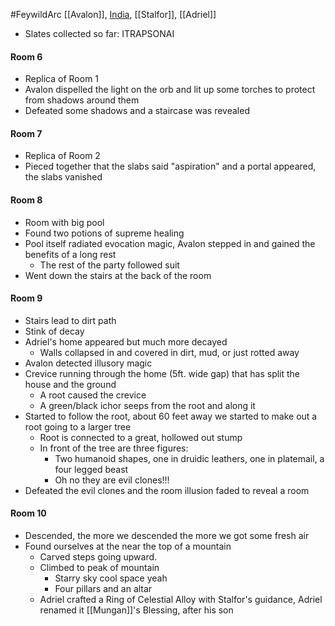 #FeywildArc 
[[Avalon]], [India](PCs/Current/India.md), [[Stalfor]], [[Adriel]]

- Slates collected so far: ITRAPSONAI

#### Room 6
- Replica of Room 1
- Avalon dispelled the light on the orb and lit up some torches to protect from shadows around them
- Defeated some shadows and a staircase was revealed 

#### Room 7
- Replica of Room 2
- Pieced together that the slabs said "aspiration" and a portal appeared, the slabs vanished

#### Room 8
- Room with big pool
- Found two potions of supreme healing
- Pool itself radiated evocation magic, Avalon stepped in and gained the benefits of a long rest
	- The rest of the party followed suit
- Went down the stairs at the back of the room

#### Room 9
- Stairs lead to dirt path
- Stink of decay
- Adriel's home appeared but much more decayed
	- Walls collapsed in and covered in dirt, mud, or just rotted away
- Avalon detected illusory magic
- Crevice running through the home (5ft. wide gap) that has split the house and the ground
	- A root caused the crevice
	- A green/black ichor seeps from the root and along it
- Started to follow the root, about 60 feet away we started to make out a root going to a larger tree
	- Root is connected to a great, hollowed out stump
	- In front of the tree are three figures:
		- Two humanoid shapes, one in druidic leathers, one in platemail, a four legged beast
		- Oh no they are evil clones!!!
- Defeated the evil clones and the room illusion faded to reveal a room

#### Room 10
- Descended, the more we descended the more we got some fresh air
- Found ourselves at the near the top of a mountain
	- Carved steps going upward.
	- Climbed to peak of mountain
		- Starry sky cool space yeah
		- Four pillars and an altar
	- Adriel crafted a Ring of Celestial Alloy with Stalfor's guidance, Adriel renamed it [[Mungan]]'s Blessing, after his son